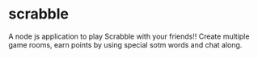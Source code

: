 # scrabble

A node js application to play Scrabble with your friends!!
Create multiple game rooms, earn points by using special sotm words and chat along.